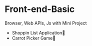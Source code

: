 # Front-end-Basic
Browser, Web APIs, Js with Mini Project
* Shoppin List Application🛒
* Carrot Picker Game🥕
